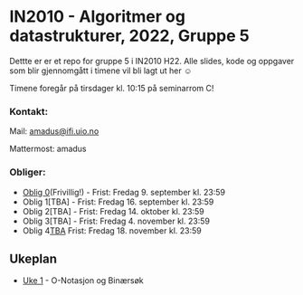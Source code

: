 # IN2010 - Algoritmer og datastrukturer, 2022, Gruppe 5

Dettte er er et repo for gruppe 5 i IN2010 H22. Alle slides, kode og oppgaver som blir gjennomgått i timene vil bli lagt ut her ☺️

Timene foregår på tirsdager kl. 10:15 på seminarrom C! 

### Kontakt:

Mail: amadus@ifi.uio.no

Mattermost: amadus

### Obliger:

* [Oblig 0](https://www.uio.no/studier/emner/matnat/ifi/IN2010/h22/Innleveringer/innleveringsoppgave0/innleveringsoppgave0.pdf)(Frivillig!) - Frist: Fredag 9. september kl. 23:59
* Oblig 1[TBA] - Frist: Fredag 16. september kl. 23:59
* Oblig 2[TBA] - Frist: Fredag 14. oktober kl. 23:59
* Oblig 3[TBA] - Frist: Fredag 4. november kl. 23:59
* Oblig 4[TBA](Frivillig) Frist: Fredag 18. november kl. 23:59


## Ukeplan
* [Uke 1](https://github.com/amaduswaray/IN2010-Gruppe-5/tree/main/Uke%2001) - O-Notasjon og Binærsøk
